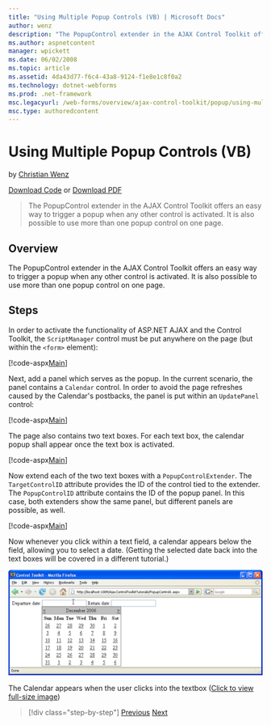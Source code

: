 ```yaml
---
title: "Using Multiple Popup Controls (VB) | Microsoft Docs"
author: wenz
description: "The PopupControl extender in the AJAX Control Toolkit offers an easy way to trigger a popup when any other control is activated. It is also possible to use m..."
ms.author: aspnetcontent
manager: wpickett
ms.date: 06/02/2008
ms.topic: article
ms.assetid: 4da43d77-f6c4-43a8-9124-f1e8e1c8f0a2
ms.technology: dotnet-webforms
ms.prod: .net-framework
msc.legacyurl: /web-forms/overview/ajax-control-toolkit/popup/using-multiple-popup-controls-vb
msc.type: authoredcontent
---
```

Using Multiple Popup Controls (VB)
====================
by [Christian Wenz](https://github.com/wenz)

[Download Code](http://download.microsoft.com/download/9/3/f/93f8daea-bebd-4821-833b-95205389c7d0/PopupControl1.vb.zip) or [Download PDF](http://download.microsoft.com/download/2/d/c/2dc10e34-6983-41d4-9c08-f78f5387d32b/popupcontrol1VB.pdf)

> The PopupControl extender in the AJAX Control Toolkit offers an easy way to trigger a popup when any other control is activated. It is also possible to use more than one popup control on one page.


## Overview

The PopupControl extender in the AJAX Control Toolkit offers an easy way to trigger a popup when any other control is activated. It is also possible to use more than one popup control on one page.

## Steps

In order to activate the functionality of ASP.NET AJAX and the Control Toolkit, the `ScriptManager` control must be put anywhere on the page (but within the `<form>` element):

[!code-aspx[Main](using-multiple-popup-controls-vb/samples/sample1.aspx)]

Next, add a panel which serves as the popup. In the current scenario, the panel contains a `Calendar` control. In order to avoid the page refreshes caused by the Calendar's postbacks, the panel is put within an `UpdatePanel` control:

[!code-aspx[Main](using-multiple-popup-controls-vb/samples/sample2.aspx)]

The page also contains two text boxes. For each text box, the calendar popup shall appear once the text box is activated.

[!code-aspx[Main](using-multiple-popup-controls-vb/samples/sample3.aspx)]

Now extend each of the two text boxes with a `PopupControlExtender`. The `TargetControlID` attribute provides the ID of the control tied to the extender. The `PopupControlID` attribute contains the ID of the popup panel. In this case, both extenders show the same panel, but different panels are possible, as well.

[!code-aspx[Main](using-multiple-popup-controls-vb/samples/sample4.aspx)]

Now whenever you click within a text field, a calendar appears below the field, allowing you to select a date. (Getting the selected date back into the text boxes will be covered in a different tutorial.)


[![The Calendar appears when the user clicks into the textbox](using-multiple-popup-controls-vb/_static/image2.png)](using-multiple-popup-controls-vb/_static/image1.png)

The Calendar appears when the user clicks into the textbox ([Click to view full-size image](using-multiple-popup-controls-vb/_static/image3.png))

>[!div class="step-by-step"]
[Previous](handling-postbacks-from-a-popup-control-without-an-updatepanel-cs.md)
[Next](handling-postbacks-from-a-popup-control-with-an-updatepanel-vb.md)